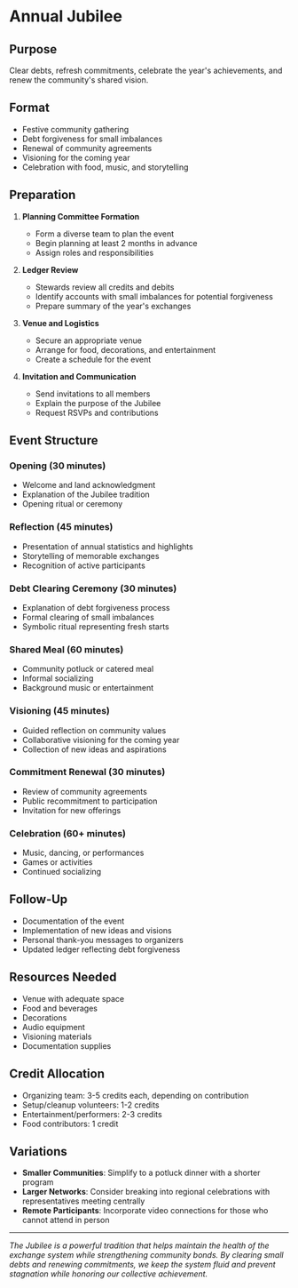 # Annual Jubilee

## Purpose
Clear debts, refresh commitments, celebrate the year's achievements, and renew the community's shared vision.

## Format
- Festive community gathering
- Debt forgiveness for small imbalances
- Renewal of community agreements
- Visioning for the coming year
- Celebration with food, music, and storytelling

## Preparation
1. **Planning Committee Formation**
   - Form a diverse team to plan the event
   - Begin planning at least 2 months in advance
   - Assign roles and responsibilities

2. **Ledger Review**
   - Stewards review all credits and debits
   - Identify accounts with small imbalances for potential forgiveness
   - Prepare summary of the year's exchanges

3. **Venue and Logistics**
   - Secure an appropriate venue
   - Arrange for food, decorations, and entertainment
   - Create a schedule for the event

4. **Invitation and Communication**
   - Send invitations to all members
   - Explain the purpose of the Jubilee
   - Request RSVPs and contributions

## Event Structure

### Opening (30 minutes)
- Welcome and land acknowledgment
- Explanation of the Jubilee tradition
- Opening ritual or ceremony

### Reflection (45 minutes)
- Presentation of annual statistics and highlights
- Storytelling of memorable exchanges
- Recognition of active participants

### Debt Clearing Ceremony (30 minutes)
- Explanation of debt forgiveness process
- Formal clearing of small imbalances
- Symbolic ritual representing fresh starts

### Shared Meal (60 minutes)
- Community potluck or catered meal
- Informal socializing
- Background music or entertainment

### Visioning (45 minutes)
- Guided reflection on community values
- Collaborative visioning for the coming year
- Collection of new ideas and aspirations

### Commitment Renewal (30 minutes)
- Review of community agreements
- Public recommitment to participation
- Invitation for new offerings

### Celebration (60+ minutes)
- Music, dancing, or performances
- Games or activities
- Continued socializing

## Follow-Up
- Documentation of the event
- Implementation of new ideas and visions
- Personal thank-you messages to organizers
- Updated ledger reflecting debt forgiveness

## Resources Needed
- Venue with adequate space
- Food and beverages
- Decorations
- Audio equipment
- Visioning materials
- Documentation supplies

## Credit Allocation
- Organizing team: 3-5 credits each, depending on contribution
- Setup/cleanup volunteers: 1-2 credits
- Entertainment/performers: 2-3 credits
- Food contributors: 1 credit

## Variations
- **Smaller Communities**: Simplify to a potluck dinner with a shorter program
- **Larger Networks**: Consider breaking into regional celebrations with representatives meeting centrally
- **Remote Participants**: Incorporate video connections for those who cannot attend in person

---

*The Jubilee is a powerful tradition that helps maintain the health of the exchange system while strengthening community bonds. By clearing small debts and renewing commitments, we keep the system fluid and prevent stagnation while honoring our collective achievement.*